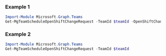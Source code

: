 ### Example 1
``` powershell
Import-Module Microsoft.Graph.Teams
Get-MgTeamScheduleOpenShiftChangeRequest -TeamId $teamId -OpenShiftChangeRequestId $openShiftChangeRequestId
```
### Example 2
``` powershell
Import-Module Microsoft.Graph.Teams
Get-MgTeamScheduleOpenShiftChangeRequest -TeamId $teamId
```
